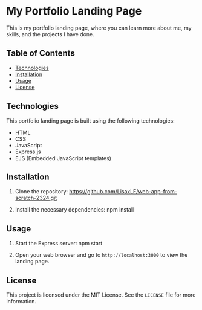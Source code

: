 # My Portfolio Landing Page

This is my portfolio landing page, where you can learn more about me, my skills, and the projects I have done.

## Table of Contents

- [Technologies](#technologies)
- [Installation](#installation)
- [Usage](#usage)
- [License](#license)

## Technologies

This portfolio landing page is built using the following technologies:

- HTML
- CSS
- JavaScript
- Express.js
- EJS (Embedded JavaScript templates)

## Installation

1. Clone the repository:
https://github.com/LisaxLF/web-app-from-scratch-2324.git


2. Install the necessary dependencies:
npm install

## Usage

1. Start the Express server:
  npm start

2. Open your web browser and go to `http://localhost:3000` to view the landing page.

## License

This project is licensed under the MIT License. See the `LICENSE` file for more information.
